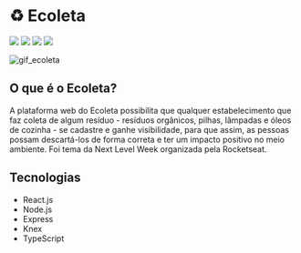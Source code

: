 # ♻ Ecoleta 
<img src="https://img.shields.io/static/v1?label=author&message=sabrinalencar&color=green&style=plastic&logo="/> <img src="https://img.shields.io/static/v1?label=languages&message=2&color=green&style=plastic&logo="/> <img src="https://img.shields.io/static/v1?label=stars&message=0&color=green&style=plastic&logo="/> <img src="https://img.shields.io/static/v1?label=contributors&message=1&color=green&style=plastic&logo="/>


![gif_ecoleta](https://user-images.githubusercontent.com/52963407/83955108-e6f08480-a825-11ea-8bbd-d1da241c7409.gif)

## O que é o Ecoleta? 
A plataforma web do Ecoleta possibilita que qualquer estabelecimento que faz coleta de algum resíduo - resíduos orgânicos, pilhas, lâmpadas e óleos de cozinha - se cadastre e ganhe visibilidade, para que assim, as pessoas possam descartá-los de forma correta e ter um impacto positivo no meio ambiente.
Foi tema da Next Level Week organizada pela Rocketseat.

## Tecnologias 
- React.js
- Node.js
- Express
- Knex
- TypeScript
